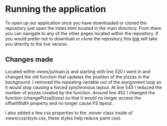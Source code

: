 # Running the application

To open up our application once you have downloaded or cloned the repository just open the index.html located in the main directory.
From there you can navigate to any of the other pages located within the repository. If you would prefer not to download or clone the repository
this [link](http://tmurph850.github.io/project-4/) will take you directly to the live version.


## Changes made
Located within views/js/main.js and starting with line 520 I went in and changed the old function that updates the position of the pizzas
in the background. I removed the repeating variable out of the assignment loop so it would stop causing a forced synchronous layout. At line 545
I reduced the number of pizzas created by the function. Around line 452 I changed the function (changePizzaSizes) so that it would no longer access
the offsetWidth property and no longer cause FS layout.

I also added a few css properties to the .mover class inside of views/css/style.css, these styles help reduce paint cost.
